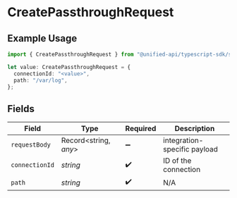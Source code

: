 # CreatePassthroughRequest

## Example Usage

```typescript
import { CreatePassthroughRequest } from "@unified-api/typescript-sdk/sdk/models/operations";

let value: CreatePassthroughRequest = {
  connectionId: "<value>",
  path: "/var/log",
};
```

## Fields

| Field                        | Type                         | Required                     | Description                  |
| ---------------------------- | ---------------------------- | ---------------------------- | ---------------------------- |
| `requestBody`                | Record<string, *any*>        | :heavy_minus_sign:           | integration-specific payload |
| `connectionId`               | *string*                     | :heavy_check_mark:           | ID of the connection         |
| `path`                       | *string*                     | :heavy_check_mark:           | N/A                          |